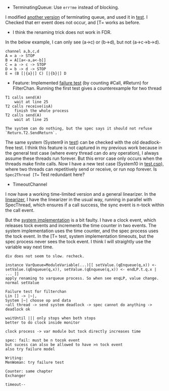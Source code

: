 - TerminatingQueue: Use `err!me` instead of blocking.

I modified [another version](https://github.com/ZZYSonny/Oxford-Year3Project/blob/main/csp/TerminatingQueue/correct_err.csp) of terminating queue, and used it in
[test](https://github.com/ZZYSonny/Oxford-Year3Project/blob/main/csp/TerminatingQueue/capacity/test1.csp). I Checked that err event does not occur, and \[T= works as before.
- I think the renaming trick does not work in FDR. 

In the below example, I can only see (a->c) or (b->d), but not (a->c->b->d).
```csp
channel a,b,c,d
A = a -> STOP
B = A[[a<-a,a<-b]]
C = a -> c -> STOP
D = b -> d -> STOP
E = (B [|{a}|] C) [|{b}|] D
```
- Feature: Implemented [failure test](https://github.com/ZZYSonny/Oxford-Year3Project/blob/main/csp/filterchan/test_f.csp) (by counting #Call, #Return) for FilterChan. Running the first test gives a counterexample for two thread
```
T1 calls send(A)
    wait at line 25
T2 calls receive(isA)
    finish the whole process
T2 calls send(A)
    wait at line 25

The system can do nothing, but the spec says it should not refuse `Return.T2.SendReturn`.
```
The same system (System9 in [test](https://github.com/ZZYSonny/Oxford-Year3Project/blob/main/csp/filterchan/test.csp)) can be checked with the old deadlock-free test.
I think this feature is not captured in my previous work because in the general test case (where every thread can do any operation), I always assume these threads run forever. But this error case only occurs when the threads make finite calls. Now I have a new test case (System10 in [test.csp](https://github.com/ZZYSonny/Oxford-Year3Project/blob/main/csp/filterchan/test.csp)), where two threads can repetitively send or receive, or run nop forever. Is `Spec2Thread [T=` Test redundant here?

- TimeoutChannel

I now have a working time-limited version and a general linearizer. In the [linearizer](https://github.com/ZZYSonny/Oxford-Year3Project/blob/main/csp/TimeoutChannel/cap/lin.csp), I have the linearizer in the usual way, running in parallel with SpecThread, which ensures if a call success, the sync event is n-tock within the call event.

But the [system implementation](https://github.com/ZZYSonny/Oxford-Year3Project/blob/main/csp/TimeoutChannel/cap/correct.csp) is a bit faulty. I have a clock event, which releases tock events and increments the time counter in two events. The system implementation uses the time counter, and the spec process uses the tock event. In the [T= test, system implementation timeouts, but the spec process never sees the tock event. I think I will straightly use the variable way next time.


```
div does not seem to slow. recheck.

instance VarQueue=ModuleVariable(...)[[ setValue.(qEnqueue(q,x)) <- setValue.(qEnqueue(q,x)), setValue.(qEnqueue(q,x)) <- endLP.t.q.x | ... ]]
apply renaming to varqueue process. So when see enqLP, value change. normal setValue
                                                                                     
Failure test for filterchan
Lin [] -> |~|, 
System |~| choose op and data
~all thread -> send system deadlock -> spec cannot do anything -> deadlock ok

waitUntil ||| only stops when both stops
better to do clock inside monitor

clock process -> var module but tock directly increases time

spec: fail: must be n tocok event
but sucess can also be allowed to have >n tock event
also try failure model

Writing: 
MenWoman: try failure test

Counter: same chapter
Exchanger

timeout--
```